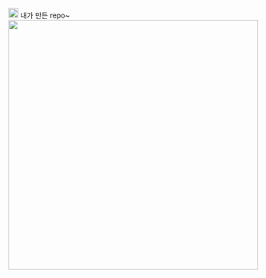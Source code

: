 [<img src="https://user-images.githubusercontent.com/48757517/162433017-a9b9b6b4-e35c-40df-bbdf-8b5866094a1f.svg" height="20px">](https://www.linkedin.com/in/minju25kim/)
내가 만든 repo~
[<img src="https://user-images.githubusercontent.com/48757517/227535127-3d46986f-79b2-4bbf-bb91-f7493a5b5869.png" height="500px">](https://devjeans.dev-hee.com/)


